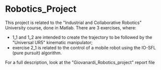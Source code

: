 # Robotics_Project

This project is related to the "Industrial and Collaborative Robotics" University course, done in Matlab.
There are 3 exercises, where:
- 1_1 and 1_2 are intended to create the trajectory to be followed by the "Universal UR5" kinematic manipulator;
- exercise 2_1 is related to the control of a mobile robot using the IO-SFL (pure pursuit) algorithm.

For a full description, look at the "Giovanardi_Robotics_project" report file
